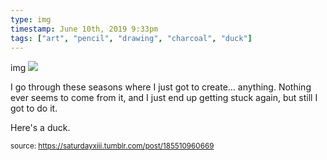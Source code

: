 ```yaml
---
type: img
timestamp: June 10th, 2019 9:33pm
tags: ["art", "pencil", "drawing", "charcoal", "duck"]
---
```

img
<img src="https://saturdayxiii.github.io/media/185510960669.jpg"/>

I go through these seasons where I just got to create&hellip; anything.  Nothing ever seems to come from it, and I just end up getting stuck again, but still I got to do it.



Here's a duck.
 
      
      
      
      
      
  
<small>source: https://saturdayxiii.tumblr.com/post/185510960669</small>